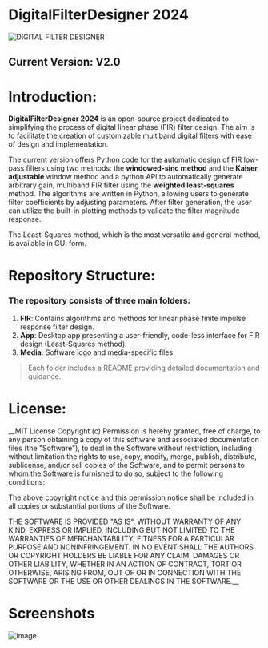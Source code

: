 # DigitalFilterDesigner 2024
![DIGITAL FILTER DESIGNER](https://github.com/Fadi-Eid/DigitalFilterDesigner2024/assets/113466842/5a0c8081-733b-4910-a24a-2634a2bf702a)

## Current Version: V2.0

# Introduction:
**DigitalFilterDesigner 2024** is an open-source project dedicated to simplifying the process of digital linear phase (FIR) filter design. The aim is to facilitate the creation of customizable multiband digital filters with ease of design and implementation.

The current version offers Python code for the automatic design of FIR low-pass filters using two methods: the __**windowed-sinc method**__ and the __**Kaiser adjustable**__ window method and a python API to automatically generate arbitrary gain, multiband FIR filter using the __**weighted least-squares**__ method. The algorithms are written in Python, allowing users to generate filter coefficients by adjusting parameters. After filter generation, the user can utilize the built-in plotting methods to validate the filter magnitude response.

The Least-Squares method, which is the most versatile and general method, is available in GUI form.

# Repository Structure:
### The repository consists of three main folders:

1. **FIR**: Contains algorithms and methods for linear phase finite impulse response filter design.
2. **App**: Desktop app presenting a user-friendly, code-less interface for FIR design (Least-Squares method).
3. **Media**: Software logo and media-specific files

> Each folder includes a README providing detailed documentation and guidance.

# License:
__MIT License
Copyright (c)
Permission is hereby granted, free of charge, to any person obtaining a copy
of this software and associated documentation files (the "Software"), to deal
in the Software without restriction, including without limitation the rights
to use, copy, modify, merge, publish, distribute, sublicense, and/or sell
copies of the Software, and to permit persons to whom the Software is
furnished to do so, subject to the following conditions:

The above copyright notice and this permission notice shall be included in all
copies or substantial portions of the Software.

THE SOFTWARE IS PROVIDED "AS IS", WITHOUT WARRANTY OF ANY KIND, EXPRESS OR
IMPLIED, INCLUDING BUT NOT LIMITED TO THE WARRANTIES OF MERCHANTABILITY,
FITNESS FOR A PARTICULAR PURPOSE AND NONINFRINGEMENT. IN NO EVENT SHALL THE
AUTHORS OR COPYRIGHT HOLDERS BE LIABLE FOR ANY CLAIM, DAMAGES OR OTHER
LIABILITY, WHETHER IN AN ACTION OF CONTRACT, TORT OR OTHERWISE, ARISING FROM,
OUT OF OR IN CONNECTION WITH THE SOFTWARE OR THE USE OR OTHER DEALINGS IN THE
SOFTWARE.__

# Screenshots
![image](https://github.com/Fadi-Eid/DigitalFilterDesigner2024/assets/113466842/f0064b10-096b-4dfe-b6ee-300dc5e948ee)






